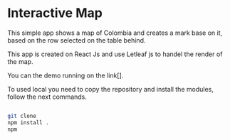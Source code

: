 # Interactive Map 

This simple app shows a map of Colombia and creates a mark base on it, based on the row selected on the table behind.

This app is created on React Js and use Letleaf js to handel the render of the map.

You can the demo running on the link[].

To used local you need to copy the repository and install the modules, follow the next commands.

```bash

git clone
npm install .
npm 

```